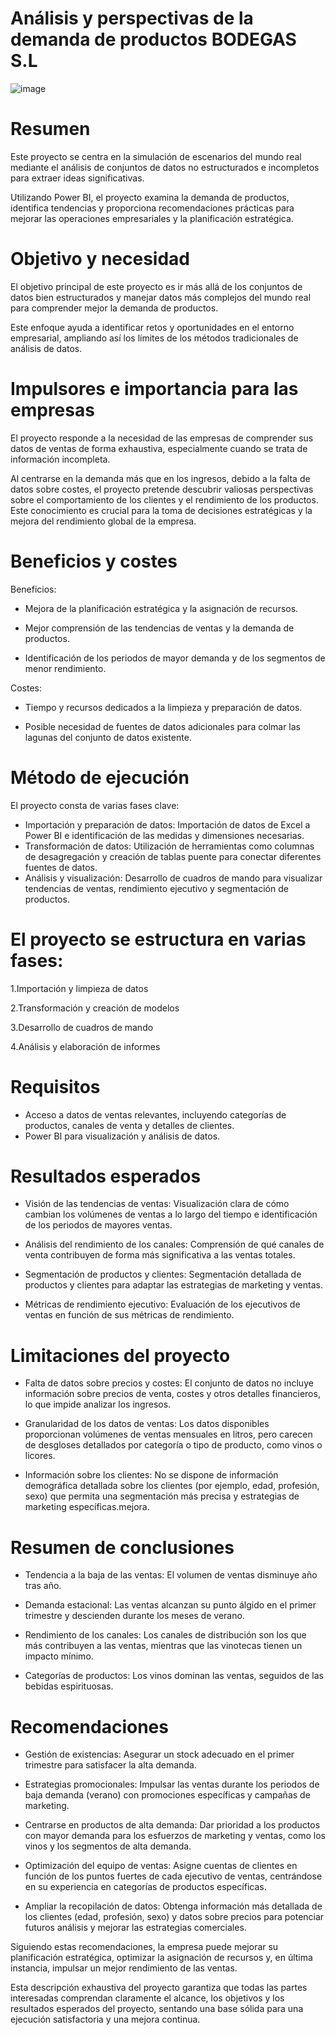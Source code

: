 # Análisis y perspectivas de la demanda de productos BODEGAS S.L

![image](https://github.com/datacanovas/-An-lisis-y-perspectivas-de-la-demanda-de-productos-BODEGAS-S.L/assets/157279064/e9c18285-258a-4d53-a511-baed5875aacf)


# Resumen

Este proyecto se centra en la simulación de escenarios del mundo real mediante el análisis de conjuntos de datos no estructurados e incompletos para extraer ideas significativas. 

Utilizando Power BI, el proyecto examina la demanda de productos, identifica tendencias y proporciona recomendaciones prácticas para mejorar las operaciones empresariales y la planificación estratégica.

# Objetivo y necesidad

El objetivo principal de este proyecto es ir más allá de los conjuntos de datos bien estructurados y manejar datos más complejos del mundo real para comprender mejor la demanda de productos. 

Este enfoque ayuda a identificar retos y oportunidades en el entorno empresarial, ampliando así los límites de los métodos tradicionales de análisis de datos.

# Impulsores e importancia para las empresas
El proyecto responde a la necesidad de las empresas de comprender sus datos de ventas de forma exhaustiva, especialmente cuando se trata de información incompleta.

Al centrarse en la demanda más que en los ingresos, debido a la falta de datos sobre costes, el proyecto pretende descubrir valiosas perspectivas sobre el comportamiento de los clientes y el rendimiento de los productos. Este conocimiento es crucial para la toma de decisiones estratégicas y la mejora del rendimiento global de la empresa.

# Beneficios y costes
Beneficios:

- Mejora de la planificación estratégica y la asignación de recursos.

- Mejor comprensión de las tendencias de ventas y la demanda de productos.

- Identificación de los periodos de mayor demanda y de los segmentos de menor rendimiento.

Costes:

- Tiempo y recursos dedicados a la limpieza y preparación de datos.

- Posible necesidad de fuentes de datos adicionales para colmar las lagunas del conjunto de datos existente.

# Método de ejecución

El proyecto consta de varias fases clave:

- Importación y preparación de datos: Importación de datos de Excel a Power BI e identificación de las medidas y dimensiones necesarias.
- Transformación de datos: Utilización de herramientas como columnas de desagregación y creación de tablas puente para conectar diferentes fuentes de datos.
- Análisis y visualización: Desarrollo de cuadros de mando para visualizar tendencias de ventas, rendimiento ejecutivo y segmentación de productos.

# El proyecto se estructura en varias fases:

1.Importación y limpieza de datos 

2.Transformación y creación de modelos

3.Desarrollo de cuadros de mando 

4.Análisis y elaboración de informes 

# Requisitos

- Acceso a datos de ventas relevantes, incluyendo categorías de productos, canales de venta y detalles de clientes.
- Power BI para visualización y análisis de datos.

# Resultados esperados

- Visión de las tendencias de ventas: Visualización clara de cómo cambian los volúmenes de ventas a lo largo del tiempo e identificación de los periodos de mayores ventas.

- Análisis del rendimiento de los canales: Comprensión de qué canales de venta contribuyen de forma más significativa a las ventas totales.

- Segmentación de productos y clientes: Segmentación detallada de productos y clientes para adaptar las estrategias de marketing y ventas.

- Métricas de rendimiento ejecutivo: Evaluación de los ejecutivos de ventas en función de sus métricas de rendimiento.


# Limitaciones del proyecto

- Falta de datos sobre precios y costes: El conjunto de datos no incluye información sobre precios de venta, costes y otros detalles financieros, lo que impide analizar los ingresos.

- Granularidad de los datos de ventas: Los datos disponibles proporcionan volúmenes de ventas mensuales en litros, pero carecen de desgloses detallados por categoría o tipo de producto, como vinos o licores.

- Información sobre los clientes: No se dispone de información demográfica detallada sobre los clientes (por ejemplo, edad, profesión, sexo) que permita una segmentación más precisa y estrategias de marketing específicas.mejora.


# Resumen de conclusiones

- Tendencia a la baja de las ventas: El volumen de ventas disminuye año tras año.
  
- Demanda estacional: Las ventas alcanzan su punto álgido en el primer trimestre y descienden durante los meses de verano.

- Rendimiento de los canales: Los canales de distribución son los que más contribuyen a las ventas, mientras que las vinotecas tienen un impacto mínimo.

- Categorías de productos: Los vinos dominan las ventas, seguidos de las bebidas espirituosas.

# Recomendaciones

- Gestión de existencias: Asegurar un stock adecuado en el primer trimestre para satisfacer la alta demanda.
  
- Estrategias promocionales: Impulsar las ventas durante los periodos de baja demanda (verano) con promociones específicas y campañas de marketing.
  
- Centrarse en productos de alta demanda: Dar prioridad a los productos con mayor demanda para los esfuerzos de marketing y ventas, como los vinos y los segmentos de alta demanda.

- Optimización del equipo de ventas: Asigne cuentas de clientes en función de los puntos fuertes de cada ejecutivo de ventas, centrándose en su experiencia en categorías de productos específicas.

- Ampliar la recopilación de datos: Obtenga información más detallada de los clientes (edad, profesión, sexo) y datos sobre precios para potenciar futuros análisis y mejorar las estrategias comerciales.

Siguiendo estas recomendaciones, la empresa puede mejorar su planificación estratégica, optimizar la asignación de recursos y, en última instancia, impulsar un mejor rendimiento de las ventas.

Esta descripción exhaustiva del proyecto garantiza que todas las partes interesadas comprendan claramente el alcance, los objetivos y los resultados esperados del proyecto, sentando una base sólida para una ejecución satisfactoria y una mejora continua.
